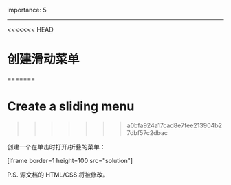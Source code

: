 importance: 5

---

<<<<<<< HEAD
# 创建滑动菜单
=======
# Create a sliding menu
>>>>>>> a0bfa924a17cad8e7fee213904b27dbf57c2dbac

创建一个在单击时打开/折叠的菜单：

[iframe border=1 height=100 src="solution"]

P.S. 源文档的 HTML/CSS 将被修改。
